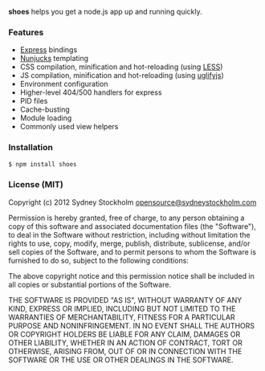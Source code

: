 **shoes** helps you get a node.js app up and running quickly.

### Features

- [Express](https://github.com/visionmedia/express) bindings
- [Nunjucks](https://github.com/jlongster/nunjucks) templating
- CSS compilation, minification and hot-reloading (using [LESS](http://lesscss.org/))
- JS compilation, minification and hot-reloading (using [uglifyjs](https://github.com/mishoo/UglifyJS))
- Environment configuration
- Higher-level 404/500 handlers for express
- PID files
- Cache-busting
- Module loading
- Commonly used view helpers

### Installation

```bash
$ npm install shoes
```

### License (MIT)

Copyright (c) 2012 Sydney Stockholm <opensource@sydneystockholm.com>

Permission is hereby granted, free of charge, to any person obtaining
a copy of this software and associated documentation files (the
"Software"), to deal in the Software without restriction, including
without limitation the rights to use, copy, modify, merge, publish,
distribute, sublicense, and/or sell copies of the Software, and to
permit persons to whom the Software is furnished to do so, subject to
the following conditions:

The above copyright notice and this permission notice shall be
included in all copies or substantial portions of the Software.

THE SOFTWARE IS PROVIDED "AS IS", WITHOUT WARRANTY OF ANY KIND,
EXPRESS OR IMPLIED, INCLUDING BUT NOT LIMITED TO THE WARRANTIES OF
MERCHANTABILITY, FITNESS FOR A PARTICULAR PURPOSE AND
NONINFRINGEMENT. IN NO EVENT SHALL THE AUTHORS OR COPYRIGHT HOLDERS BE
LIABLE FOR ANY CLAIM, DAMAGES OR OTHER LIABILITY, WHETHER IN AN ACTION
OF CONTRACT, TORT OR OTHERWISE, ARISING FROM, OUT OF OR IN CONNECTION
WITH THE SOFTWARE OR THE USE OR OTHER DEALINGS IN THE SOFTWARE.

